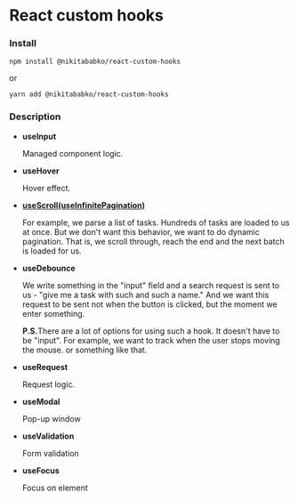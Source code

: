 # React custom hooks

### Install

`npm install @nikitababko/react-custom-hooks`

or

`yarn add @nikitababko/react-custom-hooks`

### Description

- <b>useInput</b>

  Managed component logic.

- <b>useHover</b>

  Hover effect.

- <b>[useScroll(useInfinitePagination)](https://developer.mozilla.org/ru/docs/Web/API/Intersection_Observer_API)</b>

  For example, we parse a list of tasks. Hundreds of tasks are loaded to us at once. But we don't want this behavior, we want to do dynamic pagination. That is, we scroll through, reach the end and the next batch is loaded for us.

- <b>useDebounce</b>

  We write something in the "input" field and a search request is sent to us - "give me a task with such and such a name."
  And we want this request to be sent not when the button is clicked,
  but the moment we enter something.

  <b>P.S.</b>There are a lot of options for using such a hook.
  It doesn't have to be "input".
  For example, we want to track when the user stops moving the mouse.
  or something like that.

- <b>useRequest</b>

  Request logic.

- <b>useModal</b>

  Pop-up window

- <b>useValidation</b>

  Form validation

- <b>useFocus</b>

  Focus on element
